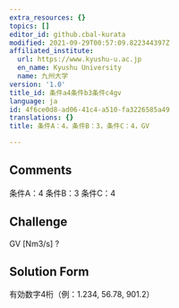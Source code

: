 ```yaml
---
extra_resources: {}
topics: []
editor_id: github.cbal-kurata
modified: 2021-09-29T00:57:09.822344397Z
affiliated_institute:
  url: https://www.kyushu-u.ac.jp
  en_name: Kyushu University
  name: 九州大学
version: '1.0'
title_id: 条件a4条件b3条件c4gv
language: ja
id: 4f6ce0d8-ad06-41c4-a510-fa3226585a49
translations: {}
title: 条件A：4，条件B：3，条件C：4，GV

---
```


## Comments
条件A：4
条件B：3
条件C：4

## Challenge
GV [Nm3/s] ?

## Solution Form
有効数字4桁（例：1.234,  56.78,  901.2）




